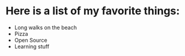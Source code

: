 # Here is a list of my favorite things:
- Long walks on the beach
- Pizza
- Open Source
- Learning stuff
